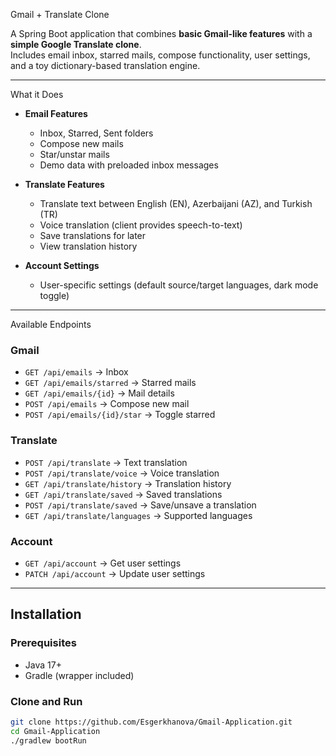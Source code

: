  Gmail + Translate Clone

A Spring Boot application that combines **basic Gmail-like features** with a **simple Google Translate clone**.  
Includes email inbox, starred mails, compose functionality, user settings, and a toy dictionary-based translation engine.

---

 What it Does

- **Email Features**
  - Inbox, Starred, Sent folders
  - Compose new mails
  - Star/unstar mails
  - Demo data with preloaded inbox messages

- **Translate Features**
  - Translate text between English (EN), Azerbaijani (AZ), and Turkish (TR)
  - Voice translation (client provides speech-to-text)
  - Save translations for later
  - View translation history

- **Account Settings**
  - User-specific settings (default source/target languages, dark mode toggle)

---

 Available Endpoints

### Gmail
- `GET /api/emails` → Inbox
- `GET /api/emails/starred` → Starred mails
- `GET /api/emails/{id}` → Mail details
- `POST /api/emails` → Compose new mail
- `POST /api/emails/{id}/star` → Toggle starred

### Translate
- `POST /api/translate` → Text translation
- `POST /api/translate/voice` → Voice translation
- `GET /api/translate/history` → Translation history
- `GET /api/translate/saved` → Saved translations
- `POST /api/translate/saved` → Save/unsave a translation
- `GET /api/translate/languages` → Supported languages

### Account
- `GET /api/account` → Get user settings
- `PATCH /api/account` → Update user settings

---

##  Installation

### Prerequisites
- Java 17+
- Gradle (wrapper included)

### Clone and Run
```bash
git clone https://github.com/Esgerkhanova/Gmail-Application.git
cd Gmail-Application
./gradlew bootRun
